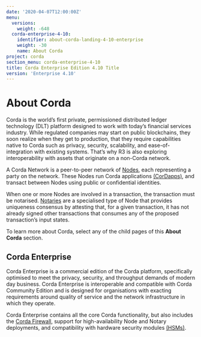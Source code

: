 ```yaml
---
date: '2020-04-07T12:00:00Z'
menu:
  versions:
    weight: -648
  corda-enterprise-4-10:
    identifier: about-corda-landing-4-10-enterprise
    weight: -30
    name: About Corda
project: corda
section_menu: corda-enterprise-4-10
title: Corda Enterprise Edition 4.10 Title
version: 'Enterprise 4.10'
---
```


# About Corda 

Corda is the world’s first private, permissioned distributed ledger technology (DLT) platform designed to work with today’s financial services industry. While regulated companies may start on public blockchains, they soon realize when they get to production, that they require capabilities native to Corda such as privacy, security, scalability, and ease-of-integration with existing systems. That’s why R3 is also exploring interoperability with assets that originate on a non-Corda network.

A Corda Network is a peer-to-peer network of [Nodes](../../enterprise/node/component-topology.md), each representing a party on the network.
These Nodes run Corda applications [(CorDapps)](../../enterprise/cordapps/cordapp-overview.html), and transact between Nodes using public or
confidential identities.

When one or more Nodes are involved in a transaction, the transaction must be notarised. [Notaries](../../enterprise/notary/ha-notary-service-overview.md) are a specialised type
of Node that provides uniqueness consensus by attesting that, for a given transaction, it has not already signed other
transactions that consumes any of the proposed transaction’s input states.

To learn more about Corda, select any of the child pages of this **About Corda** section.

## Corda Enterprise

Corda Enterprise is a commercial edition of the Corda platform, specifically optimised to meet the privacy, security, and
throughput demands of modern day business. Corda Enterprise is interoperable and compatible with Corda Community Edition and
is designed for organisations with exacting requirements around quality of service and the network infrastructure in
which they operate.

Corda Enterprise contains all the core Corda functionality, but also includes the [Corda Firewall](../../enterprise/node/corda-firewall-component.md),
support for high-availability Node and Notary deployments, and compatibility with hardware security modules [(HSMs)](../../enterprise/node/operating/cryptoservice-configuration.md).